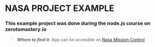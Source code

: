 # NASA PROJECT EXAMPLE #

### This example project was done during the node.js course on zerotomastery.io ###


> **_Where to find it:_** App can be accesible on [Nasa Mission Control](http://13.53.217.135:5000/launch)
